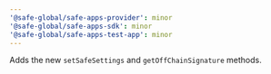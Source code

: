 ```yaml
---
'@safe-global/safe-apps-provider': minor
'@safe-global/safe-apps-sdk': minor
'@safe-global/safe-apps-test-app': minor
---
```


Adds the new `setSafeSettings` and `getOffChainSignature` methods.